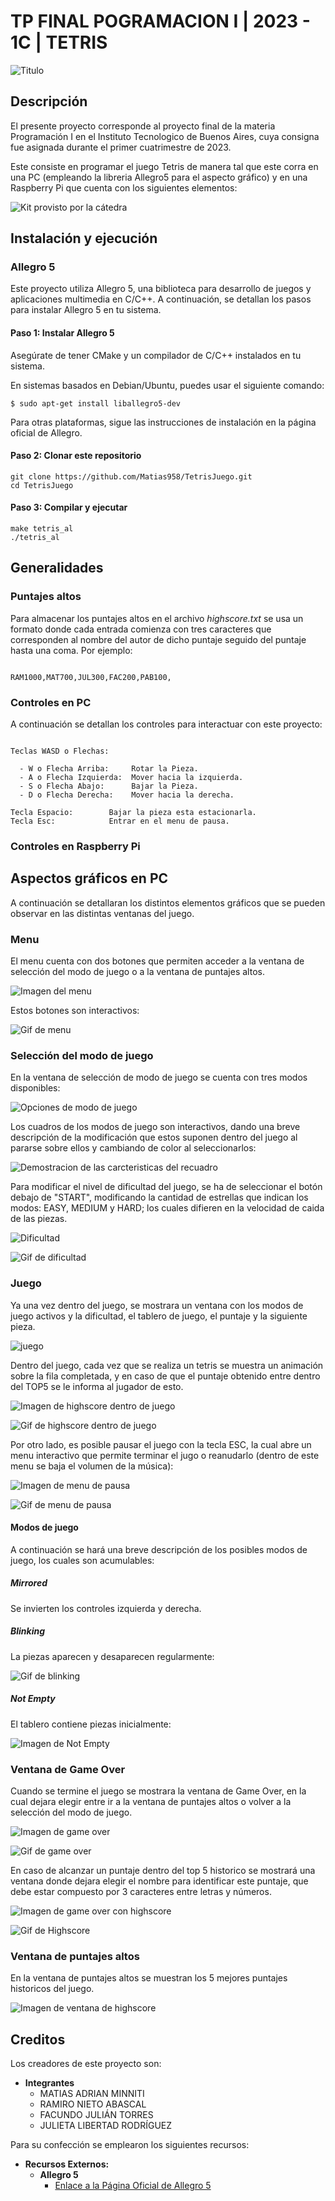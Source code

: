 # TP FINAL POGRAMACION I | 2023 - 1C | TETRIS

![Titulo](imagenes_readme/Tetris_99.webp)
## Descripción 

El presente proyecto corresponde al proyecto final de la materia Programación I en el Instituto Tecnologico de Buenos Aires, cuya consigna fue asignada durante el primer cuatrimestre de 2023.

Este consiste en programar el juego Tetris de manera tal que este corra en una PC (empleando la libreria Allegro5 para el aspecto gráfico) y en una Raspberry Pi que cuenta con los siguientes elementos:

![Kit provisto por la cátedra](<imagenes_readme/Kit Programación 1.jpg>)


## Instalación y ejecución

### Allegro 5
Este proyecto utiliza Allegro 5, una biblioteca para desarrollo de juegos y aplicaciones multimedia en C/C++. A continuación, se detallan los pasos para instalar Allegro 5 en tu sistema.

#### Paso 1: Instalar Allegro 5
Asegúrate de tener CMake y un compilador de C/C++ instalados en tu sistema.

En sistemas basados en Debian/Ubuntu, puedes usar el siguiente comando:

    $ sudo apt-get install liballegro5-dev

Para otras plataformas, sigue las instrucciones de instalación en la página oficial de Allegro.

#### Paso 2: Clonar este repositorio
    git clone https://github.com/Matias958/TetrisJuego.git
    cd TetrisJuego

#### Paso 3: Compilar y ejecutar
    make tetris_al
    ./tetris_al

## Generalidades

### Puntajes altos
Para almacenar los puntajes altos en el archivo _highscore.txt_ se usa un formato donde cada entrada comienza con tres caracteres que corresponden al nombre del autor de dicho puntaje seguido del puntaje hasta una coma. Por ejemplo:

```plaintext

RAM1000,MAT700,JUL300,FAC200,PAB100,

```

### Controles en PC

A continuación se detallan los controles para interactuar con este proyecto:

```plaintext

Teclas WASD o Flechas:

  - W o Flecha Arriba:     Rotar la Pieza.
  - A o Flecha Izquierda:  Mover hacia la izquierda.
  - S o Flecha Abajo:      Bajar la Pieza.
  - D o Flecha Derecha:    Mover hacia la derecha.

Tecla Espacio:        Bajar la pieza esta estacionarla.
Tecla Esc:            Entrar en el menu de pausa. 

```

### Controles en Raspberry Pi

## Aspectos gráficos en PC
A continuación se detallaran los distintos elementos gráficos que se pueden observar en las distintas ventanas del juego.

### Menu 
El menu cuenta con dos botones que permiten acceder a la ventana de selección del modo de juego o a la ventana de puntajes altos.

![Imagen del menu](<imagenes_readme/menu.png>)

Estos botones son interactivos:

![Gif de menu](<imagenes_readme/menu.gif>)

### Selección del modo de juego
En la ventana de selección de modo de juego se cuenta con tres modos disponibles:

![Opciones de modo de juego](imagenes_readme/modos_de_juego.png)

Los cuadros de los modos de juego son interactivos, dando una breve descripción de la modificación que estos suponen dentro del juego al pararse sobre ellos y cambiando de color al seleccionarlos:

![Demostracion de las carcteristicas del recuadro](<imagenes_readme/modos de juego.gif>)

Para modificar el nivel de dificultad del juego, se ha de seleccionar el botón debajo de "START", modificando la cantidad de estrellas que indican los modos: EASY, MEDIUM y HARD; los cuales difieren en la velocidad de caida de las piezas.

![Dificultad](<imagenes_readme/dificultad.png>)

![Gif de dificultad](<imagenes_readme/dificultad.gif>)

### Juego 
Ya una vez dentro del juego, se mostrara un ventana con los modos de juego activos y la dificultad, el tablero de juego, el puntaje y la siguiente pieza.

![juego](<imagenes_readme/juego1.png>)

Dentro del juego, cada vez que se realiza un tetris se muestra un animación sobre la fila completada, y en caso de que el puntaje obtenido entre dentro del TOP5 se le informa al jugador de esto.

![Imagen de highscore dentro de juego](imagenes_readme/juego_highscore.png)

![Gif de highscore dentro de juego](imagenes_readme/juego_highscore.gif)

Por otro lado, es posible pausar el juego con la tecla ESC, la cual abre un menu interactivo que permite terminar el jugo o reanudarlo (dentro de este menu se baja el volumen de la música):

![Imagen de menu de pausa](<imagenes_readme/pausa.png>)

![Gif de menu de pausa](<imagenes_readme/pausa.gif>)

#### Modos de juego
A continuación se hará una breve descripción de los posibles modos de juego, los cuales son acumulables:

##### Mirrored
Se invierten los controles izquierda y derecha.

##### Blinking
La piezas aparecen y desaparecen regularmente:

![Gif de blinking](<imagenes_readme/blinking.gif>)

##### Not Empty
El tablero contiene piezas inicialmente:

![Imagen de Not Empty](<imagenes_readme/not empty.png>)

### Ventana de Game Over 
Cuando se termine el juego se mostrara la ventana de Game Over, en la cual dejara elegir entre ir a la ventana de puntajes altos o volver a la selección del modo de juego.

![Imagen de game over](<imagenes_readme/GameOver_foto.png>)

![Gif de game over](<imagenes_readme/GameOver.gif>)

En caso de alcanzar un puntaje dentro del top 5 historico se mostrará una ventana donde dejara elegir el nombre para identificar este puntaje, que debe estar compuesto por 3 caracteres entre letras y números.

![Imagen de game over con highscore](<imagenes_readme/game_over highscore.png>)

![Gif de Highscore](<imagenes_readme/HighScore.gif>)

### Ventana de puntajes altos
En la ventana de puntajes altos se muestran los 5 mejores puntajes historicos del juego.

![Imagen de ventana de highscore](<imagenes_readme/ventana_highscore.png>)

## Creditos

Los creadores de este proyecto son:

- **Integrantes**
  - MATIAS ADRIAN MINNITI
  - RAMIRO NIETO ABASCAL
  - FACUNDO JULIÁN TORRES
  - JULIETA LIBERTAD RODRÍGUEZ

Para su confección se emplearon los siguientes recursos:

- **Recursos Externos:**
  - **Allegro 5**
    - [Enlace a la Página Oficial de Allegro 5](https://liballeg.org/)


